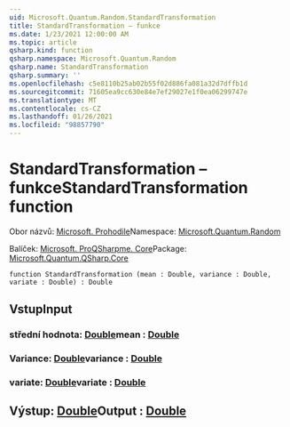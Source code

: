 ```yaml
---
uid: Microsoft.Quantum.Random.StandardTransformation
title: StandardTransformation – funkce
ms.date: 1/23/2021 12:00:00 AM
ms.topic: article
qsharp.kind: function
qsharp.namespace: Microsoft.Quantum.Random
qsharp.name: StandardTransformation
qsharp.summary: ''
ms.openlocfilehash: c5e8110b25ab02b55f02d886fa081a32d7dffb1d
ms.sourcegitcommit: 71605ea9cc630e84e7ef29027e1f0ea06299747e
ms.translationtype: MT
ms.contentlocale: cs-CZ
ms.lasthandoff: 01/26/2021
ms.locfileid: "98857790"
---
```

# <a name="standardtransformation-function"></a><span data-ttu-id="5369e-102">StandardTransformation – funkce</span><span class="sxs-lookup"><span data-stu-id="5369e-102">StandardTransformation function</span></span>

<span data-ttu-id="5369e-103">Obor názvů: [Microsoft. Prohodile](xref:Microsoft.Quantum.Random)</span><span class="sxs-lookup"><span data-stu-id="5369e-103">Namespace: [Microsoft.Quantum.Random](xref:Microsoft.Quantum.Random)</span></span>

<span data-ttu-id="5369e-104">Balíček: [Microsoft. ProQSharpme. Core](https://nuget.org/packages/Microsoft.Quantum.QSharp.Core)</span><span class="sxs-lookup"><span data-stu-id="5369e-104">Package: [Microsoft.Quantum.QSharp.Core](https://nuget.org/packages/Microsoft.Quantum.QSharp.Core)</span></span>




```qsharp
function StandardTransformation (mean : Double, variance : Double, variate : Double) : Double
```


## <a name="input"></a><span data-ttu-id="5369e-105">Vstup</span><span class="sxs-lookup"><span data-stu-id="5369e-105">Input</span></span>

### <a name="mean--double"></a><span data-ttu-id="5369e-106">střední hodnota: [Double](xref:microsoft.quantum.lang-ref.double)</span><span class="sxs-lookup"><span data-stu-id="5369e-106">mean : [Double](xref:microsoft.quantum.lang-ref.double)</span></span>




### <a name="variance--double"></a><span data-ttu-id="5369e-107">Variance: [Double](xref:microsoft.quantum.lang-ref.double)</span><span class="sxs-lookup"><span data-stu-id="5369e-107">variance : [Double](xref:microsoft.quantum.lang-ref.double)</span></span>




### <a name="variate--double"></a><span data-ttu-id="5369e-108">variate: [Double](xref:microsoft.quantum.lang-ref.double)</span><span class="sxs-lookup"><span data-stu-id="5369e-108">variate : [Double](xref:microsoft.quantum.lang-ref.double)</span></span>





## <a name="output--double"></a><span data-ttu-id="5369e-109">Výstup: [Double](xref:microsoft.quantum.lang-ref.double)</span><span class="sxs-lookup"><span data-stu-id="5369e-109">Output : [Double](xref:microsoft.quantum.lang-ref.double)</span></span>

